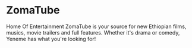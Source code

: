 # ZomaTube
Home Of Entertainment
ZomaTube is your source for new Ethiopian films, musics, movie trailers and full features. 
Whether it's drama or comedy, Yeneme has what you're looking for!
